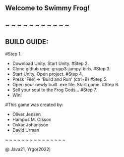 ## Welcome to Swimmy Frog!
 ## ~ ~ ~ ~ ~ ~ ~ ~ ~ ~ ~
 ## BUILD GUIDE:

 #Step 1.
  - Download Unity. 
    Start Unity.
 #Step 2.
  - Clone github repo: 
    grupp3-jumpy-birb. 
 #Step 3.
  - Start Unity. Open project.
 #Step 4.
  - Press 'File' -> 'Build and Run' 
    (ctrl+B)
 #Step 5.
  - Open your newly built .exe file. 
    Start game.
 #Step 6.
  - Sell your soul to the Frog Gods...
 #Step 7.
  - Win!

 #This game was created by:
   -   Oliver Jensen
   -   Hampus M. Olsson
   -   Oskar Johansson
   -   David Urman

~ ~ ~ ~ ~ ~ ~ ~ ~ ~ ~ ~ ~ ~ ~ 
  
   @ Java21, Yrgo(2022)
